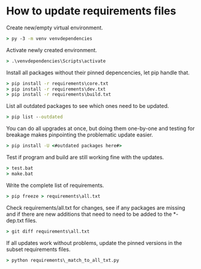 # How to update requirements files

Create new/empty virtual environment.

```cmd
> py -3 -m venv venvdependencies
```

Activate newly created environment.

```cmd
> .\venvdependencies\Scripts\activate
```

Install all packages without their pinned depencencies, let pip handle that.

```cmd
> pip install -r requirements\core.txt
> pip install -r requirements\dev.txt
> pip install -r requirements\build.txt
```

List all outdated packages to see which ones need to be updated.

```cmd
> pip list --outdated
```

You can do all upgrades at once, but doing them one-by-one and testing for breakage makes pinpointing the problematic update easier.

```cmd
> pip install -U <#outdated packages here#>
```

Test if program and build are still working fine with the updates.

```cmd
> test.bat
> make.bat
```

Write the complete list of requirements.

```cmd
> pip freeze > requirements\all.txt
```

Check requirements/all.txt for changes, see if any packages are missing and if there are new additions that need to need to be added to the *-dep.txt files.

```cmd
> git diff requirements\all.txt
```

If all updates work without problems, update the pinned versions in the subset requirements files.

```cmd
> python requirements\_match_to_all_txt.py
```
